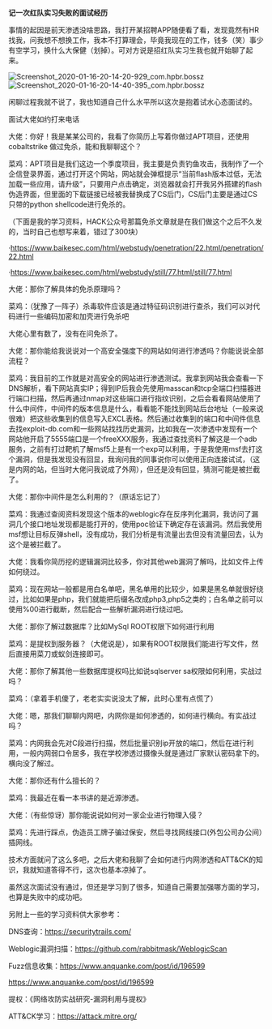 **记一次红队实习失败的面试经历**

  事情的起因是前天渗透没啥思路，我打开某招聘APP随便看了看，发现竟然有HR找我，问我想不想换工作，我本不打算理会，毕竟我现在的工作，钱多（笑）事少有空学习，换什么大保健（划掉）。可对方说是招红队实习生我也就开始聊了起来。

![Screenshot_2020-01-16-20-14-20-929_com.hpbr.bossz](file:///C:/Users/LanT34m/AppData/Local/Packages/oice_16_974fa576_32c1d314_16bf/AC/Temp/msohtmlclip1/01/clip_image002.jpg)![Screenshot_2020-01-16-20-14-40-395_com.hpbr.bossz](file:///C:/Users/LanT34m/AppData/Local/Packages/oice_16_974fa576_32c1d314_16bf/AC/Temp/msohtmlclip1/01/clip_image004.jpg)

 

 

 

闲聊过程我就不说了，我也知道自己什么水平所以这次是抱着试水心态面试的。

 

面试大佬如约打来电话

 

大佬：你好！我是某某公司的，我看了你简历上写着你做过APT项目，还使用cobaltstrike 做过免杀，能和我聊聊这个？

 

菜鸡：APT项目是我们这边一个季度项目，我主要是负责钓鱼攻击，我制作了一个企信登录界面，通过打开这个网站，网站就会弹框提示“当前flash版本过低，无法加载一些应用，请升级”，只要用户点击确定，浏览器就会打开我另外搭建的flash伪造界面，但里面的下载链接已经被我替换成了CS后门，CS后门主要是通过CS只带的python shellcode进行免杀的。

（下面是我的学习资料，HACK公众号那篇免杀文章就是在我们做这个之后不久发的，当时自己也想写来着，错过了300块）

·https://www.baikesec.com/html/webstudy/penetration/22.html/penetration/22.html

·https://www.baikesec.com/html/webstudy/still/77.html/still/77.html

大佬：那你了解具体的免杀原理吗？

菜鸡：（犹豫了一阵子）杀毒软件应该是通过特征码识别进行查杀，我们可以对代码进行一些编码加密和加壳进行免杀吧

 

 大佬心里有数了，没有在问免杀了。

 

 大佬：那你能给我说说对一个高安全强度下的网站如何进行渗透吗？你能说说全部流程？

 

菜鸡：我目前的工作就是对高安全的网站进行渗透测试。我拿到网站我会查看一下DNS解析，看下网站真实IP；得到IP后我会先使用masscan和tcp全端口扫描器进行端口扫描，然后再通过nmap对这些端口进行指纹识别，之后会看看网站使用了什么中间件，中间件的版本信息是什么，看看能不能找到网站后台地址（一般来说很难）把这些收集到的信息写入EXCL表格。然后通过收集到的端口和中间件信息去找exploit-db.com和一些网站找找历史漏洞，比如我在一次渗透中发现有一个网站他开启了5555端口是一个freeXXX服务，我通过查找资料了解这是一个adb服务，之前有打过靶机了解msf5上是有一个exp可以利用，于是我使用msf去打这个漏洞，但是我发现没有回显，我询问我的同事说你可以使用正向连接试试，（这是内网的站，但当时大佬问我说成了外网），但还是没有回显，猜测可能是被拦截了。

 

大佬：那你中间件是怎么利用的？（原话忘记了）

 

菜鸡：我通过查阅资料发现这个版本的weblogic存在反序列化漏洞，我访问了漏洞几个接口地址发现都是能打开的，使用poc验证下确定存在该漏洞。然后我使用msf想让目标反弹shell，没有成功，我们分析是有流量出去但没有流量回去，认为这个是被拦截了。

 

大佬：我看你简历挖的逻辑漏洞比较多，你对其他web漏洞了解吗，比如文件上传如何绕过。

 

菜鸡：现在网站一般都是用白名单吧，黑名单用的比较少，如果是黑名单就很好绕过，比如如果是php，我们就能把后缀名改成php3,php5之类的；白名单之前可以使用%00进行截断，然后配合一些解析漏洞进行绕过吧。

 

大佬：那你了解过数据库？比如MySql ROOT权限下如何进行利用

 

菜鸡：是提权到服务器？（大佬说是），如果有ROOT权限我们能进行写文件，然后直接用菜刀或蚁剑连接即可。

 

大佬：那你了解其他一些数据库提权吗比如说sqlserver sa权限如何利用，实战过吗？

 

菜鸡：（拿着手机傻了，老老实实说没太了解，此时心里有点慌了）

 

大佬：嗯，那我们聊聊内网吧，内网你是如何渗透的，如何进行横向。有实战过吗？

 

菜鸡：内网我会先对C段进行扫描，然后批量识别ip开放的端口，然后在进行利用，一般内网弱口令居多，我在学校渗透过摄像头就是通过厂家默认密码拿下的。横向没了解过。

大佬：那你还有什么擅长的？

 

菜鸡：我最近在看一本书讲的是近源渗透。

 

大佬：（有些惊讶）那你能说说如何对一家企业进行物理入侵？

 

菜鸡：先进行踩点，伪造员工牌子骗过保安，然后寻找网线接口(外包公司办公间）插网线。

 

技术方面就问了这么多吧，之后大佬和我聊了会如何进行内网渗透和ATT&CK的知识，我就知道答得不行，这次也基本凉掉了。

 

虽然这次面试没有通过，但还是学习到了很多，知道自己需要加强哪方面的学习，也算是失败中的成功吧。

 

 

另附上一些的学习资料供大家参考：

 

DNS查询：https://securitytrails.com/

Weblogic漏洞扫描：https://github.com/rabbitmask/WeblogicScan

Fuzz信息收集：https://www.anquanke.com/post/id/196599

https://www.anquanke.com/post/id/196599

提权：《网络攻防实战研究-漏洞利用与提权》

ATT&CK学习：https://attack.mitre.org/

 

 

 